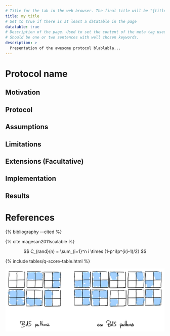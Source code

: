 ```yaml
---
# Title for the tab in the web browser. The final title will be "{title} - Quantum Benchmark Zoo"
title: my title
# Set to true if there is at least a datatable in the page
datatable: true
# Description of the page. Used to set the content of the meta tag used by SEO
# Should be one or two sentences with well chosen keywords.
description: >
  Presentation of the awesome protocol blablabla...
---
```


<!-- Biggest header of the page - name your protocol/metric/framework there -->
# Protocol name

## Motivation

<!-- Briefly describe the motivations of the protocol -->

## Protocol

<!-- Simple description of the protocol. Avoid delving into many technical details. -->
<!-- Do not hesitate to add pictures. The picture will be redesigned to follow the website theme -->
<!-- Use sub-sections if needed -->

## Assumptions 

<!-- Describe the assumptions of the protocol -->
<!-- If possible, try to describe the consequences if the assumptions are not respected -->

## Limitations

<!-- Describe the limitations of the protocol -->

## Extensions (Facultative)

<!-- Describe the extensions to the protocol (if extensions exist) -->

## Implementation

<!-- Put links to existing implementation references -->

## Results

<!-- List of results in the literature that were obtained using the protocol -->
<!-- For results in tables please directly provide an Excel table. The HTML table will be automatically generated from the Excel table. Tables should be put at the root directory. -->
<!-- For graphics -->

# References

<!-- Generated with the following command -->
<!-- Additional references can be added to the file _bibliography/references.bib. Please avoid duplicates -->
{% bibliography --cited %}



<!-- Some tips: -->

<!-- To cite a reference, add it under the BibTex format in bibliography/references.bib and cite it with its id -->
<!-- The latex reference are rebuilt each time the website is being deployed -->
{% cite magesan2011scalable %}

<!-- Latex expression are surrounded by '$$' -->
$$ C_{rand}(n) = \sum_{i=1}^n i \times (1-p^i)p^{i(i-1)/2} $$

<!-- To add a datatable (example here with the Q-score datatable) that is automatically generated.
     The javascript permits to format the table content as latex and to set the default number of items per page.
-->
{% include tables/q-score-table.html %}
<script type="text/javascript">
    $(document).ready(function() {
      $('.q-score-table').DataTable(
        {
          "pageLength": 10,
          "drawCallback": function(settings){ 
            MathJax.Hub.Queue(["Typeset", MathJax.Hub]); 
          }
        } 
      );
    });
</script>

<!-- To add an image, simply use the img tag within a div that centers the content.
     The classes img-small (50% width), img-medium (70% width), img-large (90% width) are only used for devices with more than 769px width.
     Alt expression is really important to improve the indexation of the content.
 -->
<div class="center">
  <img src="/img/application-level-benchmark/qBAS-1.png" class="img-medium" alt="Bars and Stripes data set with segmentation of images that are in/outside the set."/>
</div>

